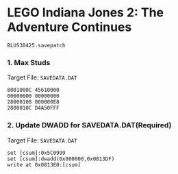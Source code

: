 #  LEGO Indiana Jones 2: The Adventure Continues 

`BLUS30425.savepatch`

### 1. Max Studs

Target File: `SAVEDATA.DAT`

```
8001000C 45610000
00000000 00000000
28000108 000000E8
2800010C D4A50FFF
```

### 2. Update DWADD for SAVEDATA.DAT(Required)

Target File: `SAVEDATA.DAT`

```
set [csum]:0x5C0999
set [csum]:dwadd(0x000000,0x0813DF)
write at 0x0813E0:[csum]
```

